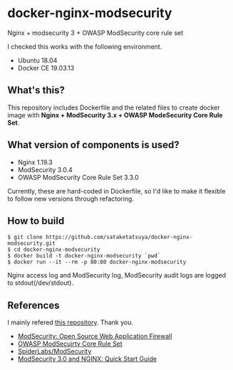 # docker-nginx-modsecurity
Nginx + modsecurity 3 + OWASP ModSecurity core rule set

I checked this works with the following environment.

+ Ubuntu 18.04
+ Docker CE 19.03.13

## What's this?

This repository includes Dockerfile and the related files to create docker image with
**Nginx + ModSecurity 3.x + OWASP ModeSecurity Core Rule Set**.

## What version of components is used?

+ Nginx 1.19.3
+ ModSecurity 3.0.4
+ OWASP ModSecurity Core Rule Set 3.3.0

Currently, these are hard-coded in Dockerfile, so
I'd like to make it flexible to follow new versions through refactoring.

## How to build

```console
$ git clone https://github.com/sataketatsuya/docker-nginx-modsecurity.git
$ cd docker-nginx-modsecurity
$ docker build -t docker-nginx-modsecurity `pwd`
$ docker run --it --rm -p 80:80 docker-nginx-modsecurity
```

Nginx access log and ModSecurity log, ModSecurity audit logs are logged to stdout(/dev/stdout).

## References
I mainly refered [this repository](https://github.com/Fufuhu/docker-nginx-modsecurity). Thank you.

+ [ModSecurity: Open Source Web Application Firewall](https://www.modsecurity.org/)
+ [OWASP ModSecuirty Core Rule Set](https://owasp.org/www-project-modsecurity-core-rule-set/)
+ [SpiderLabs/ModSecurity](https://github.com/SpiderLabs/ModSecurity)
+ [ModSecurity 3.0 and NGINX: Quick Start Guide](https://www.nginx.com/resources/library/modsecurity-3-nginx-quick-start-guide/)
